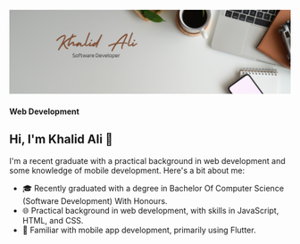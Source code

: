 
![Web Development](https://github.com/Khalid-Ali-Farah/Khalid-Ali-Farah/blob/main/Banner.png)

#### Web Development

 ## Hi, I'm Khalid Ali 👋

I'm a recent graduate with a practical background in web development and some knowledge of mobile development. Here's a bit about me:

- 🎓 Recently graduated with a degree in Bachelor Of Computer Science (Software Development) With Honours.
- 🌐 Practical background in web development, with skills in JavaScript, HTML, and CSS.
- 📱 Familiar with mobile app development, primarily using Flutter.








